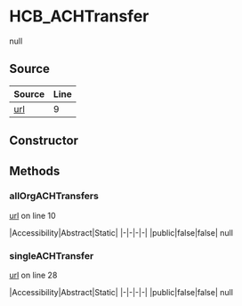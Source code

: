 # HCB_ACHTransfer

null
## Source
|Source|Line|
|-|-|
|[url](https://github.com/devramsean0/hcb.js/blob/f14c541/src/api_endpoints/ACH_transfer.ts#L9)|9|
## Constructor
## Methods
### allOrgACHTransfers
[url](https://github.com/devramsean0/hcb.js/blob/f14c541/src/api_endpoints/ACH_transfer.ts#L10) on line 10  

|Accessibility|Abstract|Static|
|-|-|-|-|
|public|false|false|
null

### singleACHTransfer
[url](https://github.com/devramsean0/hcb.js/blob/f14c541/src/api_endpoints/ACH_transfer.ts#L28) on line 28  

|Accessibility|Abstract|Static|
|-|-|-|-|
|public|false|false|
null
